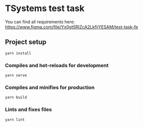 # TSystems test task

You can find all requirements here:
https://www.figma.com/file/Yx0gt5RIZcA2LkfijYESAM/test-task-fe

## Project setup
```
yarn install
```

### Compiles and hot-reloads for development
```
yarn serve
```

### Compiles and minifies for production
```
yarn build
```

### Lints and fixes files
```
yarn lint
```
